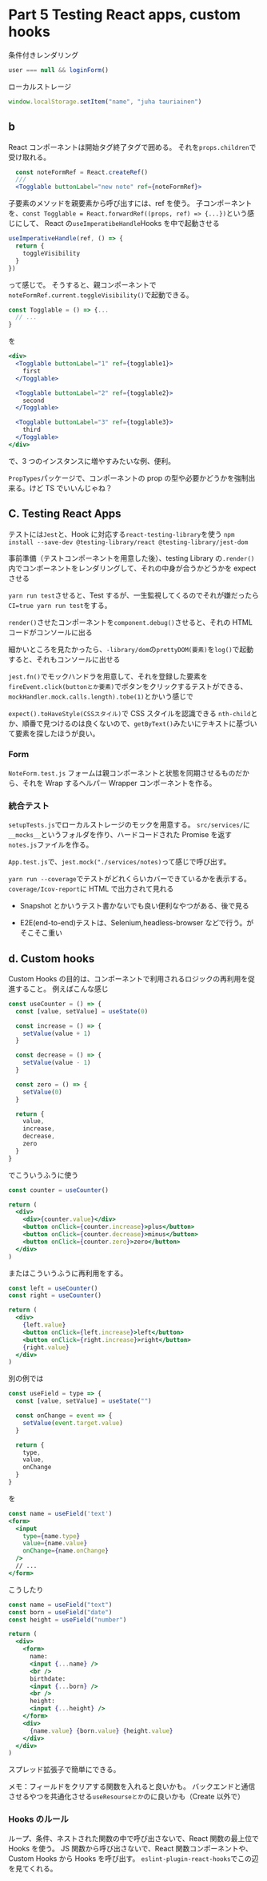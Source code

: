 # Part 5 Testing React apps, custom hooks

条件付きレンダリング

```js
user === null && loginForm()
```

ローカルストレージ

```js
window.localStorage.setItem("name", "juha tauriainen")
```

## b

React コンポーネントは開始タグ終了タグで囲める。
それを`props.children`で受け取れる。

```jsx
  const noteFormRef = React.createRef()
  ///
  <Togglable buttonLabel="new note" ref={noteFormRef}>
```

子要素のメソッドを親要素から呼び出すには、ref を使う。
子コンポーネントを、`const Togglable = React.forwardRef((props, ref) => {...})`という感じにして、
React の`useImperatibeHandle`Hooks を中で起動させる

```jsx
useImperativeHandle(ref, () => {
  return {
    toggleVisibility
  }
})
```

って感じで。
そうすると、親コンポーネントで`noteFormRef.current.toggleVisibility()`で起動できる。

```jsx
const Togglable = () => {...
  // ...
}
```

を

```jsx
<div>
  <Togglable buttonLabel="1" ref={togglable1}>
    first
  </Togglable>

  <Togglable buttonLabel="2" ref={togglable2}>
    second
  </Togglable>

  <Togglable buttonLabel="3" ref={togglable3}>
    third
  </Togglable>
</div>
```

で、3 つのインスタンスに増やすみたいな例、便利。

`PropTypes`パッケージで、コンポーネントの prop の型や必要かどうかを強制出来る。けど TS でいいんじゃね？

## C. Testing React Apps

テストには`Jest`と、Hook に対応する`react-testing-library`を使う
`npm install --save-dev @testing-library/react @testing-library/jest-dom`

事前準備（テストコンポーネントを用意した後）、testing Library の`.render()`内でコンポーネントをレンダリングして、それの中身が合うかどうかを expect させる

`yarn run test`させると、Test するが、一生監視してくるのでそれが嫌だったら`CI=true yarn run test`をする。

`render()`させたコンポーネントを`component.debug()`させると、それの HTML コードがコンソールに出る

細かいところを見たかったら、`-library/dom`の`prettyDOM(要素)`を`log()`で起動すると、それもコンソールに出せる

`jest.fn()`でモックハンドラを用意して、それを登録した要素を`fireEvent.click(buttonとか要素)`でボタンをクリックするテストができる、`mockHandler.mock.calls.length).tobe(1)`とかいう感じで

`expect().toHaveStyle(CSSスタイル)`で CSS スタイルを認識できる
`nth-child`とか、順番で見つけるのは良くないので、`getByText()`みたいにテキストに基づいて要素を探したほうが良い。

### Form

`NoteForm.test.js`
フォームは親コンポーネントと状態を同期させるものだから、それを Wrap するヘルパー Wrapper コンポーネントを作る。

### 統合テスト

`setupTests.js`でローカルストレージのモックを用意する。
`src/services/`に`__mocks__`というフォルダを作り、ハードコードされた Promise を返す`notes.js`ファイルを作る。

`App.test.js`で、`jest.mock("./services/notes)`って感じで呼び出す。

`yarn run --coverage`でテストがどれくらいカバーできているかを表示する。
`coverage/Icov-report`に HTML で出力されて見れる

- Snapshot とかいうテスト書かないでも良い便利なやつがある、後で見る

- E2E(end-to-end)テストは、Selenium,headless-browser などで行う。がそこそこ重い

## d. Custom hooks

Custom Hooks の目的は、コンポーネントで利用されるロジックの再利用を促進すること。
例えばこんな感じ

```jsx
const useCounter = () => {
  const [value, setValue] = useState(0)

  const increase = () => {
    setValue(value + 1)
  }

  const decrease = () => {
    setValue(value - 1)
  }

  const zero = () => {
    setValue(0)
  }

  return {
    value,
    increase,
    decrease,
    zero
  }
}
```

でこういうふうに使う

```jsx
const counter = useCounter()

return (
  <div>
    <div>{counter.value}</div>
    <button onClick={counter.increase}>plus</button>
    <button onClick={counter.decrease}>minus</button>
    <button onClick={counter.zero}>zero</button>
  </div>
)
```

またはこういうふうに再利用をする。

```jsx
const left = useCounter()
const right = useCounter()

return (
  <div>
    {left.value}
    <button onClick={left.increase}>left</button>
    <button onClick={right.increase}>right</button>
    {right.value}
  </div>
)
```

別の例では

```jsx
const useField = type => {
  const [value, setValue] = useState("")

  const onChange = event => {
    setValue(event.target.value)
  }

  return {
    type,
    value,
    onChange
  }
}
```

を

```jsx
const name = useField('text')
<form>
  <input
    type={name.type}
    value={name.value}
    onChange={name.onChange}
  />
  // ...
</form>
```

こうしたり

```jsx
const name = useField("text")
const born = useField("date")
const height = useField("number")

return (
  <div>
    <form>
      name:
      <input {...name} />
      <br />
      birthdate:
      <input {...born} />
      <br />
      height:
      <input {...height} />
    </form>
    <div>
      {name.value} {born.value} {height.value}
    </div>
  </div>
)
```

スプレッド拡張子で簡単にできる。

メモ：フィールドをクリアする関数を入れると良いかも。
バックエンドと通信させるやつを共通化させる`useResourseとか`のに良いかも（Create 以外で）

### Hooks のルール

ループ、条件、ネストされた関数の中で呼び出さないで、React 関数の最上位で Hooks を使う。
JS 関数から呼び出さないで、React 関数コンポーネントや、Custom Hooks から Hooks を呼び出す。
`eslint-plugin-react-hooks`でこの辺を見てくれる。
